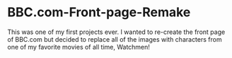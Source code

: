 # BBC.com-Front-page-Remake
This was one of my first projects ever. I wanted to re-create the front page of BBC.com but decided to replace all of the images with characters from one of my favorite movies of all time, Watchmen!
